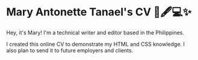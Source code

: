 # Mary Antonette Tanael's CV  📄🖋️💻✨
Hey, it's Mary! I'm a technical writer and editor based in the Philippines.

I created this online CV to demonstrate my HTML and CSS knowledge. I also plan to send it to future employers and clients.
